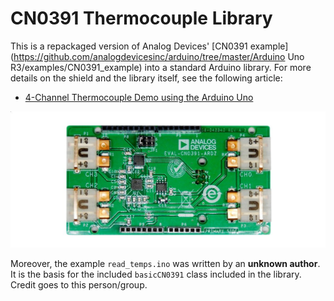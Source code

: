 # CN0391 Thermocouple Library
This is a repackaged version of Analog Devices' [CN0391 example](https://github.com/analogdevicesinc/arduino/tree/master/Arduino Uno R3/examples/CN0391_example) into a standard Arduino library.  For more details on the shield and the library itself, see the following article:

- [4-Channel Thermocouple Demo using the Arduino Uno](https://wiki.analog.com/resources/eval/user-guides/arduino-uno/reference_designs/demo_cn0391)

![image](cn0391.jpg)

Moreover, the example `read_temps.ino` was written by an __unknown author__. It is the basis for the included `basicCN0391` class included in the library. Credit goes to this person/group. 
